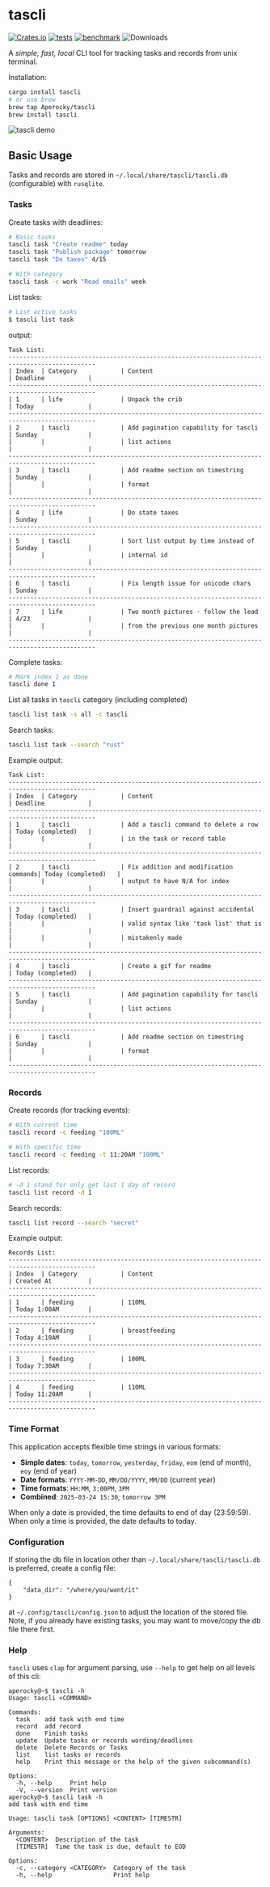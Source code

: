 # tascli

[![Crates.io](https://img.shields.io/crates/v/tascli.svg)](https://crates.io/crates/tascli)
[![tests](https://github.com/Aperocky/tascli/workflows/tests/badge.svg)](https://github.com/Aperocky/tascli/actions?query=workflow%3Atests)
[![benchmark](https://github.com/Aperocky/tascli/workflows/benchmark/badge.svg)](https://github.com/Aperocky/tascli/actions?query=workflow%3Abenchmark)
![Downloads](https://img.shields.io/crates/d/tascli.svg)

A *simple, fast, local* CLI tool for tracking tasks and records from unix terminal.

Installation:

```bash
cargo install tascli
# or use brew
brew tap Aperocky/tascli
brew install tascli
```

![tascli demo](demo/tascli.gif)

## Basic Usage

Tasks and records are stored in `~/.local/share/tascli/tascli.db` (configurable) with `rusqlite`.

### Tasks

Create tasks with deadlines:
```bash
# Basic tasks
tascli task "Create readme" today
tascli task "Publish package" tomorrow
tascli task "Do taxes" 4/15

# With category
tascli task -c work "Read emails" week
```

List tasks:
```bash
# List active tasks
$ tascli list task
```
output:
```
Task List:
----------------------------------------------------------------------------------------------
| Index  | Category            | Content                               | Deadline            |
----------------------------------------------------------------------------------------------
| 1      | life                | Unpack the crib                       | Today               |
----------------------------------------------------------------------------------------------
| 2      | tascli              | Add pagination capability for tascli  | Sunday              |
|        |                     | list actions                          |                     |
----------------------------------------------------------------------------------------------
| 3      | tascli              | Add readme section on timestring      | Sunday              |
|        |                     | format                                |                     |
----------------------------------------------------------------------------------------------
| 4      | life                | Do state taxes                        | Sunday              |
----------------------------------------------------------------------------------------------
| 5      | tascli              | Sort list output by time instead of   | Sunday              |
|        |                     | internal id                           |                     |
----------------------------------------------------------------------------------------------
| 6      | tascli              | Fix length issue for unicode chars    | Sunday              |
----------------------------------------------------------------------------------------------
| 7      | life                | Two month pictures - follow the lead  | 4/23                |
|        |                     | from the previous one month pictures  |                     |
----------------------------------------------------------------------------------------------
```

Complete tasks:
```bash
# Mark index 1 as done
tascli done 1
```

List all tasks in `tascli` category (including completed)
```bash
tascli list task -s all -c tascli
```

Search tasks:
```bash
tascli list task --search "rust"
```

Example output:
```
Task List:
----------------------------------------------------------------------------------------------
| Index  | Category            | Content                               | Deadline            |
----------------------------------------------------------------------------------------------
| 1      | tascli              | Add a tascli command to delete a row  | Today (completed)   |
|        |                     | in the task or record table           |                     |
----------------------------------------------------------------------------------------------
| 2      | tascli              | Fix addition and modification commands| Today (completed)   |
|        |                     | output to have N/A for index          |                     |
----------------------------------------------------------------------------------------------
| 3      | tascli              | Insert guardrail against accidental   | Today (completed)   |
|        |                     | valid syntax like 'task list' that is |                     |
|        |                     | mistakenly made                       |                     |
----------------------------------------------------------------------------------------------
| 4      | tascli              | Create a gif for readme               | Today (completed)   |
----------------------------------------------------------------------------------------------
| 5      | tascli              | Add pagination capability for tascli  | Sunday              |
|        |                     | list actions                          |                     |
----------------------------------------------------------------------------------------------
| 6      | tascli              | Add readme section on timestring      | Sunday              |
|        |                     | format                                |                     |
----------------------------------------------------------------------------------------------
```

### Records

Create records (for tracking events):
```bash
# With current time
tascli record -c feeding "100ML"

# With specific time
tascli record -c feeding -t 11:20AM "100ML"
```

List records:
```bash
# -d 1 stand for only get last 1 day of record
tascli list record -d 1
```

Search records:
```bash
tascli list record --search "secret"
```

Example output:
```
Records List:
----------------------------------------------------------------------------------------------
| Index  | Category            | Content                               | Created At          |
----------------------------------------------------------------------------------------------
| 1      | feeding             | 110ML                                 | Today 1:00AM        |
----------------------------------------------------------------------------------------------
| 2      | feeding             | breastfeeding                         | Today 4:10AM        |
----------------------------------------------------------------------------------------------
| 3      | feeding             | 100ML                                 | Today 7:30AM        |
----------------------------------------------------------------------------------------------
| 4      | feeding             | 110ML                                 | Today 11:20AM       |
----------------------------------------------------------------------------------------------
```

### Time Format

This application accepts flexible time strings in various formats:

- **Simple dates**: `today`, `tomorrow`, `yesterday`, `friday`, `eom` (end of month), `eoy` (end of year)
- **Date formats**: `YYYY-MM-DD`, `MM/DD/YYYY`, `MM/DD` (current year)
- **Time formats**: `HH:MM`, `3:00PM`, `3PM`
- **Combined**: `2025-03-24 15:30`, `tomorrow 3PM`

When only a date is provided, the time defaults to end of day (23:59:59). When only a time is provided, the date defaults to today.

### Configuration

If storing the db file in location other than `~/.local/share/tascli/tascli.db` is preferred, create a config file:

```
{
    "data_dir": "/where/you/want/it"
}
```

at `~/.config/tascli/config.json` to adjust the location of the stored file. Note, if you already have existing tasks, you may want to move/copy the db file there first.

### Help

`tascli` uses `clap` for argument parsing, use `--help` to get help on all levels of this cli:

```
aperocky@~$ tascli -h
Usage: tascli <COMMAND>

Commands:
  task    add task with end time
  record  add record
  done    Finish tasks
  update  Update tasks or records wording/deadlines
  delete  Delete Records or Tasks
  list    list tasks or records
  help    Print this message or the help of the given subcommand(s)

Options:
  -h, --help     Print help
  -V, --version  Print version
aperocky@~$ tascli task -h
add task with end time

Usage: tascli task [OPTIONS] <CONTENT> [TIMESTR]

Arguments:
  <CONTENT>  Description of the task
  [TIMESTR]  Time the task is due, default to EOD

Options:
  -c, --category <CATEGORY>  Category of the task
  -h, --help                 Print help
```
